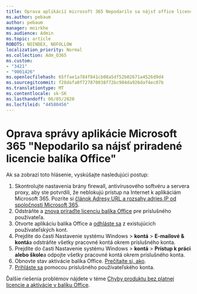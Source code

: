 ```yaml
---
title: Oprava aplikácií microsoft 365 Nepodarilo sa nájsť office licencie priradené správy
ms.author: pebaum
author: pebaum
manager: mnirkhe
ms.audience: Admin
ms.topic: article
ROBOTS: NOINDEX, NOFOLLOW
localization_priority: Normal
ms.collection: Adm_O365
ms.custom:
- "3421"
- "9001426"
ms.openlocfilehash: 65ffae1a784f841cb08a5df52b02671a4526d9d4
ms.sourcegitcommit: f28dafa0f727870038f72bc904da926daf4ec07b
ms.translationtype: MT
ms.contentlocale: sk-SK
ms.lasthandoff: 06/05/2020
ms.locfileid: "44580456"
---
```

# <a name="fixing-the-microsoft-365-apps-couldnt-find-office-licenses-associated-message"></a>Oprava správy aplikácie Microsoft 365 "Nepodarilo sa nájsť priradené licencie balíka Office"

Ak sa zobrazí toto hlásenie, vyskúšajte nasledujúci postup:

1. Skontrolujte nastavenia brány firewall, antivírusového softvéru a servera proxy, aby ste potvrdili, že neblokujú prístup na Internet k aplikáciám Microsoft 365. Pozrite si [článok Adresy URL a rozsahy adries IP od spoločnosti Microsoft 365](https://docs.microsoft.com/office365/enterprise/urls-and-ip-address-ranges).
2. Odstráňte a [znova priraďte licenciu balíka Office](https://docs.microsoft.com/microsoft-365/admin/manage/assign-licenses-to-users) pre príslušného používateľa. 
3. Otvorte aplikáciu balíka Office a [odhláste sa](https://support.office.com/article/5a20dc11-47e9-4b6f-945d-478cb6d92071) z existujúcich používateľských kont.
4. Prejdite do časti Nastavenie systému Windows > **kontá**  >  **E-mailové & kontá**a odstráňte všetky pracovné kontá okrem príslušného konta.
5. Prejdite do časti Nastavenie systému Windows > **kontá**  >  **Prístup k práci alebo škole**a odpojte všetky pracovné kontá okrem príslušného konta.
6. Obnovte stav aktivácie balíka Office. [Prečítajte si, ako](https://docs.microsoft.com/office365/troubleshoot/activation/reset-office-365-proplus-activation-state).
7. [Prihláste sa](https://support.office.com/article/628ea040-f265-49de-b986-be09c3ebf8a9) pomocou príslušného používateľského konta.

Ďalšie riešenia problémov nájdete v téme [Chyby produktu bez platnej licencie a aktivácie v balíku Office](https://support.office.com/Article/0d23d3c0-c19c-4b2f-9845-5344fedc4380).